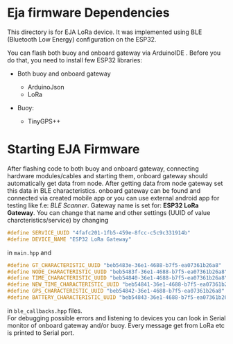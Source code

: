 # Eja firmware Dependencies
This directory is for EJA LoRa device.
It was implemented using BLE (Bluetooth Low Energy) configuration on the ESP32.

You can flash both buoy and onboard gateway via ArduinoIDE .
Before you do that, you need to install few ESP32 libraries:
- Both buoy and onboard gateway
	- ArduinoJson
	- LoRa
	
- Buoy:
	- TinyGPS++

# Starting EJA Firmware

After flashing code to both buoy and onboard gateway, connecting hardware modules/cables and starting them, onboard gateway should automatically get data from node. After getting data from node gateway set this data in BLE characteristics. onboard gateway can be found and connected via created mobile app or you can use external android app for testing like f.e: *BLE Scanner*.
Gateway name is set for: **ESP32 LoRa Gateway**. You can change that name and other settings (UUID of value charcteristics/service) by changing 
```c
#define SERVICE_UUID "4fafc201-1fb5-459e-8fcc-c5c9c331914b"
#define DEVICE_NAME "ESP32 LoRa Gateway"
```
in `main.hpp` and 
```c
#define GT_CHARACTERISTIC_UUID "beb5483e-36e1-4688-b7f5-ea07361b26a8"
#define NODE_CHARACTERISTIC_UUID "beb5483f-36e1-4688-b7f5-ea07361b26a8"
#define TIME_CHARACTERISTIC_UUID "beb54840-36e1-4688-b7f5-ea07361b26a8"
#define NEW_TIME_CHARACTERISTIC_UUID "beb54841-36e1-4688-b7f5-ea07361b26a8"
#define GPS_CHARACTERISTIC_UUID "beb54842-36e1-4688-b7f5-ea07361b26a8"
#define BATTERY_CHARACTERISTIC_UUID "beb54843-36e1-4688-b7f5-ea07361b26a8"
```
in `ble_callbacks.hpp` files.  
For debugging possible errors and listening to devices you can look in Serial monitor of onboard gateway and/or buoy. Every message get from LoRa etc is printed to Serial port. 


